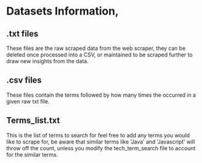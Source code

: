 # Datasets Information,

## .txt files
These files are the raw scraped data from the web scraper, they can be deleted once processed into a CSV, or maintained
to be scraped further to draw new insights from the data.

## .csv files
These files contain the terms followed by how many times the occurred in a given raw txt file.

## Terms_list.txt 
This is the list of terms to search for feel free to add any terms you would like to scrape for, be aware that similar
terms like 'Java' and 'Javascript' will throw off the count, unless you modify the tech_term_search file to account for
the similar terms. 